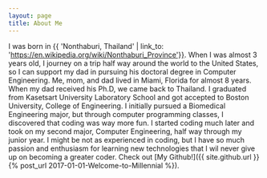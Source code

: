 ```yaml
---
layout: page
title: About Me
---
```


I was born in {{ 'Nonthaburi, Thailand' | link_to: 'https://en.wikipedia.org/wiki/Nonthaburi_Province'}}. When I was almost 3 years old, I journey on a trip half way around the world to the United States, so I can support my dad in pursuing his doctoral degree in Computer Engineering. Me, mom, and dad lived in Miami, Florida for almost 8 years. When my dad received his Ph.D, we came back to Thailand. I graduated from Kasetsart University Laboratory School and got accepted to Boston University, College of Engineering. I initially pursued a Biomedical Engineering major, but through computer programming classes, I discovered that coding was way more fun. I started coding much later and took on my second major, Computer Engineering, half way through my junior year. I might be not as experienced in coding, but I have so much passion and enthusiasm for learning new technologies that I wil never give up on becoming a greater coder. Check out [My Github!]({{ site.github.url }}{% post_url 2017-01-01-Welcome-to-Millennial %}).
